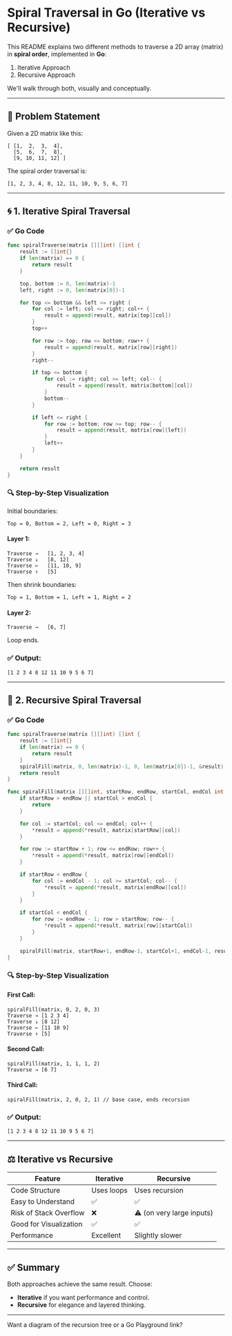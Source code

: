 # Spiral Traversal in Go (Iterative vs Recursive)

This README explains two different methods to traverse a 2D array (matrix) in **spiral order**, implemented in **Go**:

1. Iterative Approach
2. Recursive Approach

We'll walk through both, visually and conceptually.

---

## 📌 Problem Statement

Given a 2D matrix like this:

```
[ [1,  2,  3,  4],
  [5,  6,  7,  8],
  [9, 10, 11, 12] ]
```

The spiral order traversal is:

```
[1, 2, 3, 4, 8, 12, 11, 10, 9, 5, 6, 7]
```

---

## 🌀 1. Iterative Spiral Traversal

### ✅ Go Code

```go
func spiralTraverse(matrix [][]int) []int {
    result := []int{}
    if len(matrix) == 0 {
        return result
    }

    top, bottom := 0, len(matrix)-1
    left, right := 0, len(matrix[0])-1

    for top <= bottom && left <= right {
        for col := left; col <= right; col++ {
            result = append(result, matrix[top][col])
        }
        top++

        for row := top; row <= bottom; row++ {
            result = append(result, matrix[row][right])
        }
        right--

        if top <= bottom {
            for col := right; col >= left; col-- {
                result = append(result, matrix[bottom][col])
            }
            bottom--
        }

        if left <= right {
            for row := bottom; row >= top; row-- {
                result = append(result, matrix[row][left])
            }
            left++
        }
    }

    return result
}
```

### 🔍 Step-by-Step Visualization

Initial boundaries:

```
Top = 0, Bottom = 2, Left = 0, Right = 3
```

#### Layer 1:

```
Traverse →   [1, 2, 3, 4]
Traverse ↓   [8, 12]
Traverse ←   [11, 10, 9]
Traverse ↑   [5]
```

Then shrink boundaries:

```
Top = 1, Bottom = 1, Left = 1, Right = 2
```

#### Layer 2:

```
Traverse →   [6, 7]
```

Loop ends.

### ✅ Output:

```
[1 2 3 4 8 12 11 10 9 5 6 7]
```

---

## 🔁 2. Recursive Spiral Traversal

### ✅ Go Code

```go
func spiralTraverse(matrix [][]int) []int {
    result := []int{}
    if len(matrix) == 0 {
        return result
    }
    spiralFill(matrix, 0, len(matrix)-1, 0, len(matrix[0])-1, &result)
    return result
}

func spiralFill(matrix [][]int, startRow, endRow, startCol, endCol int, result *[]int) {
    if startRow > endRow || startCol > endCol {
        return
    }

    for col := startCol; col <= endCol; col++ {
        *result = append(*result, matrix[startRow][col])
    }

    for row := startRow + 1; row <= endRow; row++ {
        *result = append(*result, matrix[row][endCol])
    }

    if startRow < endRow {
        for col := endCol - 1; col >= startCol; col-- {
            *result = append(*result, matrix[endRow][col])
        }
    }

    if startCol < endCol {
        for row := endRow - 1; row > startRow; row-- {
            *result = append(*result, matrix[row][startCol])
        }
    }

    spiralFill(matrix, startRow+1, endRow-1, startCol+1, endCol-1, result)
}
```

### 🔍 Step-by-Step Visualization

#### First Call:

```
spiralFill(matrix, 0, 2, 0, 3)
Traverse → [1 2 3 4]
Traverse ↓ [8 12]
Traverse ← [11 10 9]
Traverse ↑ [5]
```

#### Second Call:

```
spiralFill(matrix, 1, 1, 1, 2)
Traverse → [6 7]
```

#### Third Call:

```
spiralFill(matrix, 2, 0, 2, 1) // base case, ends recursion
```

### ✅ Output:

```
[1 2 3 4 8 12 11 10 9 5 6 7]
```

---

## ⚖️ Iterative vs Recursive

| Feature                | Iterative  | Recursive                 |
| ---------------------- | ---------- | ------------------------- |
| Code Structure         | Uses loops | Uses recursion            |
| Easy to Understand     | ✅          | ✅                         |
| Risk of Stack Overflow | ❌          | ⚠️ (on very large inputs) |
| Good for Visualization | ✅          | ✅                         |
| Performance            | Excellent  | Slightly slower           |

---

## ✅ Summary

Both approaches achieve the same result. Choose:

* **Iterative** if you want performance and control.
* **Recursive** for elegance and layered thinking.

---

Want a diagram of the recursion tree or a Go Playground link?
